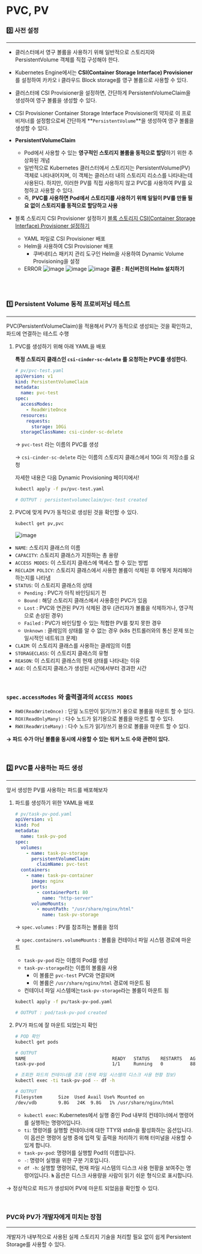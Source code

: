 # PVC, PV

### 0️⃣ 사전 설정

---

- 클러스터에서 영구 볼륨을 사용하기 위해 일반적으로 스토리지와 PersistentVolume 객체를 직접 구성해야 한다.
- Kubernetes Engine에서는 **CSI(Container Storage Interface) Provisioner**를 설정하여 카카오 i 클라우드 Block storage를 영구 볼륨으로 사용할 수 있다.
- 클러스터에 CSI Provisioner을 설정하면, 간단하게 PersistentVolumeClaim을 생성하여 영구 볼륨을 생성할 수 있다.

- CSI Provisioner
  Container Storage Interface Provisioner의 약자로 이 프로비저너를 설정함으로써 간단하게 **`PersistentVolume`**을 생성하여 영구 볼륨을 생성할 수 있다.
- **PersistentVolumeClaim**

  - Pod에서 사용할 수 있는 **영구적인 스토리지 볼륨을 동적으로 할당**하기 위한 추상화된 개념
  - 일반적으로 Kubernetes 클러스터에서 스토리지는 PersistentVolume(PV) 객체로 나타내어지며, 이 객체는 클러스터 내의 스토리지 리소스를 나타내는데 사용된다. 하지만, 이러한 PV를 직접 사용하지 않고 PVC를 사용하여 PV를 요청하고 사용할 수 있다.
  - 즉, **PVC를 사용하면 Pod에서 스토리지를 사용하기 위해 일일이 PV를 만들 필요 없이 스토리지를 동적으로 할당하고 사용**

- 블록 스토리지 CSI Provisioner 설정하기
  [블록 스토리지 CSI(Container Storage Interface) Provisioner 설정하기](https://console.kakaoi.io/docs/posts/k8se/k8se_htg/2021-05-31-k8se_htg_dynamicPV/k8se_htg_dynamicPV#%EB%B8%94%EB%A1%9D-%EC%8A%A4%ED%86%A0%EB%A6%AC%EC%A7%80-csi-provisioner-%EC%84%A4%EC%A0%95%ED%95%98%EA%B8%B0)
  - YAML 파일로 CSI Provisioner 배포
  - Helm을 사용하여 CSI Provisioner 배포
    - 쿠버네티스 패키지 관리 도구인 Helm을 사용하여 Dynamic Volume Provisioning을 설정
  - ERROR
    ![image](https://user-images.githubusercontent.com/49095587/229854710-94a2ff26-df86-4a45-b4c5-973fa5fdeb56.png)
    ![image](https://user-images.githubusercontent.com/49095587/229854742-3845dfe7-42c4-4da6-a2d5-60f27be1b632.png)
    ![image](https://user-images.githubusercontent.com/49095587/229854975-f5516524-3b2a-4fcd-a6c0-5c4cce3b99be.png)
    **결론 : 최신버전의 Helm 설치하기**

<br>
<br>

### 1️⃣ Persistent Volume 동적 프로비저닝 테스트

---

PVC(PersistentVolumeClaim)을 적용해서 PV가 동적으로 생성되는 것을 확인하고, 파드에 연결하는 테스트 수행

1. PVC를 생성하기 위해 아래 YAML을 배포

   **특정 스토리지 클래스인 `csi-cinder-sc-delete` 를 요청하는 PVC를 생성한다.**

   ```yaml
   # pv/pvc-test.yaml
   apiVersion: v1
   kind: PersistentVolumeClaim
   metadata:
     name: pvc-test
   spec:
     accessModes:
       - ReadWriteOnce
     resources:
       requests:
         storage: 10Gi
     storageClassName: csi-cinder-sc-delete
   ```

   → `pvc-test` 라는 이름의 PVC를 생성

   → `csi-cinder-sc-delete` 라는 이름의 스토리지 클래스에서 10Gi 의 저장소를 요청

   자세한 내용은 다음 Dynamic Provisioning 페이지에서!

   ```bash
   kubectl apply -f pv/pvc-test.yaml

   # OUTPUT : persistentvolumeclaim/pvc-test created

   ```

2. PVC에 맞게 PV가 동적으로 생성된 것을 확인할 수 있다.

   ```bash
   kubectl get pv,pvc
   ```

   ![image](https://user-images.githubusercontent.com/49095587/229855063-5dc68c4d-a182-4119-9ad7-808bdccaba22.png)

- `NAME`: 스토리지 클래스의 이름
- `CAPACITY`: 스토리지 클래스가 지원하는 총 용량
- `ACCESS MODES`: 이 스토리지 클래스에 액세스 할 수 있는 방법
- `RECLAIM POLICY`: 스토리지 클래스에서 사용한 볼륨이 삭제된 후 어떻게 처리해야 하는지를 나타냄
- `STATUS`: 이 스토리지 클래스의 상태
  - `Pending` : PVC가 아직 바인딩되기 전
  - `Bound` : 해당 스토리지 클래스에서 사용중인 PVC가 있음
  - `Lost` : PVC와 연관된 PV가 삭제된 경우 (관리자가 볼륨을 삭제하거나, 영구적으로 손상된 경우)
  - `Failed` : PVC가 바인딩할 수 있는 적합한 PV를 찾지 못한 경우
  - `Unknown` : 클레임의 상태를 알 수 없는 경우 (k8s 컨트롤러와의 통신 문제 또는 일시적인 네트워크 문제)
- `CLAIM`: 이 스토리지 클래스를 사용하는 클레임의 이름
- `STORAGECLASS`: 이 스토리지 클래스의 유형
- `REASON`: 이 스토리지 클래스의 현재 상태를 나타내는 이유
- `AGE`: 이 스토리지 클래스가 생성된 시간에서부터 경과한 시간

<br>

### `spec.accessModes` 와 출력결과의 `ACCESS MODES`

- `RWO(ReadWriteOnce)` : 단일 노드만이 읽기/쓰기 용으로 볼륨을 마운트 할 수 있다.
- `ROX(ReadOnlyMany)` : 다수 노드가 읽기용으로 볼륨을 마운트 할 수 있다.
- `RWX(ReadWriteMany)` : 다수 노드가 읽기/쓰기 용으로 볼륨을 마운트 할 수 있다.

**→ 파드 수가 아닌 볼륨을 동시에 사용할 수 있는 워커 노드 수와 관련이 있다.**

<br>

### 2️⃣ PVC를 사용하는 파드 생성

---

앞서 생성한 PV를 사용하는 파드를 배포해보자

1. 파드를 생성하기 위한 YAML을 배포

   ```yaml
   # pv/task-pv-pod.yaml
   apiVersion: v1
   kind: Pod
   metadata:
     name: task-pv-pod
   spec:
     volumes:
       - name: task-pv-storage
         persistentVolumeClaim:
           claimName: pvc-test
     containers:
       - name: task-pv-container
         image: nginx
         ports:
           - containerPort: 80
             name: "http-server"
         volumeMounts:
           - mountPath: "/usr/share/nginx/html"
             name: task-pv-storage
   ```

   → `spec.volumes` : PV를 참조하는 볼륨을 정의

   → `spec.containers.volumeMounts` : 볼륨을 컨테이너 파일 시스템 경로에 마운트

   - `task-pv-pod` 라는 이름의 Pod를 생성
   - `task-pv-storage`라는 이름의 볼륨을 사용
     - 이 볼륨은 `pvc-test` PVC와 연결되며
     - 이 볼륨은 `/usr/share/nginx/html` 경로에 마운트 됨
   - 컨테이너 파일 시스템에는`task-pv-storage`라는 볼륨이 마운트 됨

   ```bash
   kubectl apply -f pv/task-pv-pod.yaml

   # OUTPUT : pod/task-pv-pod created
   ```

2. PV가 파드에 잘 마운트 되었는지 확인

   ```bash
   # POD 확인
   kubectl get pods

   # OUTPUT
   NAME                                READY   STATUS    RESTARTS   AGE
   task-pv-pod                         1/1     Running   0          88s

   # 조회한 파드의 컨테이너를 조회 (현재 파일 시스템의 디스크 사용 현황 정보)
   kubectl exec -ti task-pv-pod -- df -h

   # OUTPUT
   Filesystem      Size  Used Avail Use% Mounted on
   /dev/vdb        9.8G   24K  9.8G   1% /usr/share/nginx/html
   ```

   - `kubectl exec`: Kubernetes에서 실행 중인 Pod 내부의 컨테이너에서 명령어를 실행하는 명령어입니다.
   - `ti`: 명령어를 실행할 컨테이너에 대한 TTY와 stdin을 활성화하는 옵션입니다. 이 옵션은 명령어 실행 중에 입력 및 출력을 처리하기 위해 터미널을 사용할 수 있게 합니다.
   - `task-pv-pod`: 명령어를 실행할 Pod의 이름입니다.
   - `-`: 명령어 실행을 위한 구분 기호입니다.
   - `df -h`: 실행할 명령어로, 현재 파일 시스템의 디스크 사용 현황을 보여주는 명령어입니다. **`h`** 옵션은 디스크 사용량을 사람이 읽기 쉬운 형식으로 표시합니다.

→ 정상적으로 파드가 생성되어 PV에 마운트 되었음을 확인할 수 있다.

<br>

### PVC와 PV가 개발자에게 미치는 장점

---

개발자가 내부적으로 사용된 실제 스토리지 기술을 처리할 필요 없이 쉽게 Persistent Storage를 사용할 수 있다.

